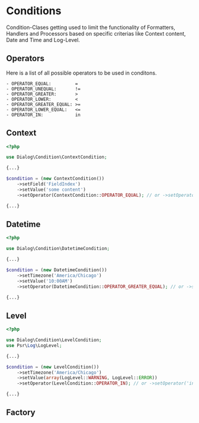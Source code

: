 # Conditions
Condition-Clases getting used to limit the functionality of Formatters, Handlers and Processors based on specific criterias like Context content, Date and Time and Log-Level.

## Operators
Here is a list of all possible operators to be used in conditons.

```
- OPERATOR_EQUAL:         =
- OPERATOR_UNEQUAL:       !=
- OPERATOR_GREATER:       >
- OPERATOR_LOWER:         <
- OPERATOR_GREATER_EQUAL: >=
- OPERATOR_LOWER_EQUAL:   <=
- OPERATOR_IN:            in
```

## Context
```php
<?php

use Dialog\Condition\ContextCondition;

{...}

$condition = (new ContextCondition())
    ->setField('FieldIndex')
    ->setValue('some content')
    ->setOperator(ContextCondition::OPERATOR_EQUAL); // or ->setOperator('=');

{...}
```

## Datetime
```php
<?php

use Dialog\Condition\DatetimeCondition;

{...}

$condition = (new DatetimeCondition())
    ->setTimezone('America/Chicago')
    ->setValue('10:00AM')
    ->setOperator(DatetimeCondition::OPERATOR_GREATER_EQUAL); // or ->setOperator('>=');

{...}
```

## Level
```php
<?php

use Dialog\Condition\LevelCondition;
use Psr\Log\LogLevel;

{...}

$condition = (new LevelCondition())
    ->setTimezone('America/Chicago')
    ->setValue(array(LogLevel::WARNING, LogLevel::ERROR))
    ->setOperator(LevelCondition::OPERATOR_IN); // or ->setOperator('in');

{...}
```

## Factory